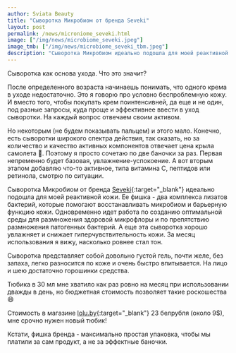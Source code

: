 ```yaml
---
author: Sviata Beauty
title: "Сыворотка Микробиом от бренда Seveki"
layout: post
permalink: /news/microniome_seveki.html
image: ["/img/news/microbiome_seveki.jpeg"]
image_tmb: ["/img/news/microbiome_seveki_tbm.jpeg"]
description: "Сыворотка Микробиом идеально подошла для моей реактивной кожи. Ее фишка - два комплекса лизатов бактерий, которые помогают восстанавливать микробиом и барьерную функцию кожи."
---
```

Сыворотка как основа ухода. Что это значит?

После определенного возраста начинаешь понимать, что одного крема в уходе недостаточно. Это я говорю про условно беспроблемную кожу. И вместо того, чтобы покупать крем поинтенсивней, да еще и не один, под разные запросы, куда проще и эффективнее ввести в уход сыворотки. На каждый вопрос отвечаем своим активом.

Но некоторым (не будем показывать пальцем) и этого мало. Конечно, есть сыворотки широкого спектра действия, так сказать, но за количество и качество активных компонентов отвечает цена крыла самолета :see_no_evil:. Поэтому я просто сочетаю по две баночки за раз. Первая непременно будет базовая, увлажнение-успокоение. А вот вторым этапом добавляю что-то активное, типа витамина С, пептидов или ретинола, смотрю по ситуации.

Сыворотка Микробиом от бренда [Seveki](https://seveki.ru/){:target="_blank"} идеально подошла для моей реактивной кожи. Ее фишка - два комплекса лизатов бактерий, которые помогают восстанавливать микробиом и барьерную функцию кожи. Одновременно идет работа по созданию оптимальной среды для размножения здоровой микрофлоры и по препятствию размножения патогенных бактерий. А еще эта сыворотка хорошо увлажняет и снижает гиперчувствительность кожи. За месяц использования я вижу, насколько ровнее стал тон.

Сыворотка представляет собой довольно густой гель, почти желе, без запаха, легко разносится по коже и очень быстро впитывается. На лицо и шею достаточно горошинки средства.

Тюбика в 30 мл мне хватило как раз ровно на месяц при использовании дважды в день, но бюджетная стоимость позволяет такие роскошества :smile:

Стоимость в магазине [lolu.by](https://lolu.by/){:target="_blank"} 23 белрубля (около 9$), мне срочно нужен новый тюбик!

Кстати, фишка бренда - максимально простая упаковка, чтобы мы платили за сам продукт, а не за эффектные баночки.